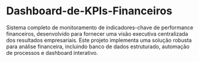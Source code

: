 # Dashboard-de-KPIs-Financeiros
Sistema completo de monitoramento de indicadores-chave de performance financeiros, desenvolvido para fornecer uma visão executiva centralizada dos resultados empresariais. Este projeto implementa uma solução robusta para análise financeira, incluindo banco de dados estruturado, automação de processos e dashboard interativo.

